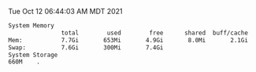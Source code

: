 Tue Oct 12 06:44:03 AM MDT 2021
```bash
System Memory
               total        used        free      shared  buff/cache   available
Mem:           7.7Gi       653Mi       4.9Gi       8.0Mi       2.1Gi       6.7Gi
Swap:          7.6Gi       300Mi       7.4Gi
System Storage
660M	.
```
